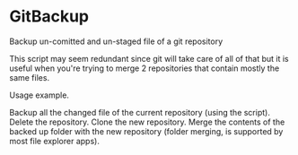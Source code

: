 # GitBackup
Backup un-comitted and un-staged file of a git repository

This script may seem redundant since git will take care of all of that but it is useful when you're trying to merge 2 repositories that contain mostly the same files.

Usage example.

Backup all the changed file of the current repository (using the script).
Delete the repository.
Clone the new repository.
Merge the contents of the backed up folder with the new repository (folder merging, is supported by most file explorer apps).
